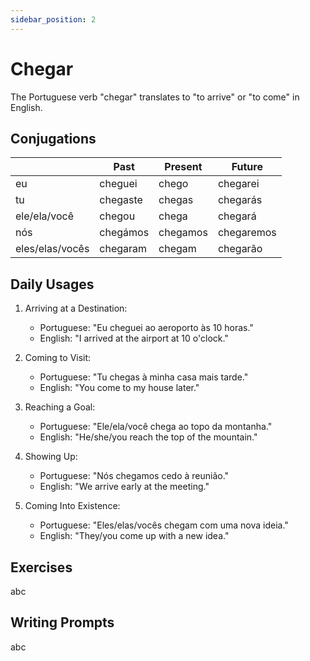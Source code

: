 ```yaml
---
sidebar_position: 2
---
```


# Chegar

The Portuguese verb "chegar" translates to "to arrive" or "to come" in English.

## Conjugations

|                 | Past     | Present  | Future     |
| --------------- | -------- | -------- | ---------- |
| eu              | cheguei  | chego    | chegarei   |
| tu              | chegaste | chegas   | chegarás   |
| ele/ela/você    | chegou   | chega    | chegará    |
| nós             | chegámos | chegamos | chegaremos |
| eles/elas/vocês | chegaram | chegam   | chegarão   |

## Daily Usages

1. Arriving at a Destination:

   - Portuguese: "Eu cheguei ao aeroporto às 10 horas."
   - English: "I arrived at the airport at 10 o'clock."

2. Coming to Visit:

   - Portuguese: "Tu chegas à minha casa mais tarde."
   - English: "You come to my house later."

3. Reaching a Goal:

   - Portuguese: "Ele/ela/você chega ao topo da montanha."
   - English: "He/she/you reach the top of the mountain."

4. Showing Up:

   - Portuguese: "Nós chegamos cedo à reunião."
   - English: "We arrive early at the meeting."

5. Coming Into Existence:

   - Portuguese: "Eles/elas/vocês chegam com uma nova ideia."
   - English: "They/you come up with a new idea."

## Exercises

abc

## Writing Prompts

abc
